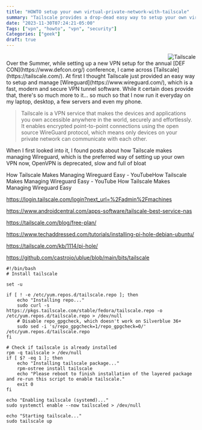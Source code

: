 ```yaml
---
title: "HOWTO setup your own virtual-private-network-with-tailscale"
summary: "Tailscale provides a drop-dead easy way to setup your own virtual private network with wireguard"
date: "2023-11-30T07:24:21-05:00"
Tags: ["vpn", "howto", "vpn", "security"]
Categories: ["geek"] 
draft: true
---
```

<div align="right"><img src="2023/tailscale-logo.png" alt="Tailscale"></div>
Over the Summer, while setting up a new VPN setup for the annual [DEF CON](https://www.defcon.org/) conference, I came across [Tailscale](https://tailscale.com/). At first I thought Tailscale just provided an easy way to setup and manage [Wireguard](https://www.wireguard.com/), which is a fast, modern and secure VPN tunnel software. While it certain does provide that, there's so much more to it... so much so that I now run it everyday on my laptop, desktop, a few servers and even my phone. 






> Tailscale is a VPN service that makes the devices and applications you own accessible anywhere in the world, securely and effortlessly. It enables encrypted point-to-point connections using the open source WireGuard protocol, which means only devices on your private network can communicate with each other.




When I first looked into it, I found posts about how Tailscale makes managing Wireguard, which is the preferred way of setting up your own VPN now, OpenVPN is deprecated, slow and full of bloat



How Tailscale Makes Managing Wireguard Easy - YouTubeHow Tailscale Makes Managing Wireguard Easy - YouTube
How Tailscale Makes Managing Wireguard Easy



https://login.tailscale.com/login?next_url=%2Fadmin%2Fmachines

https://www.androidcentral.com/apps-software/tailscale-best-service-nas

https://tailscale.com/blog/free-plan/


https://www.techaddressed.com/tutorials/installing-pi-hole-debian-ubuntu/

https://tailscale.com/kb/1114/pi-hole/

https://github.com/castrojo/ublue/blob/main/bits/tailscale

```
#!/bin/bash
# Install tailscale

set -u

if [ ! -e /etc/yum.repos.d/tailscale.repo ]; then
    echo "Installing repo..."
    sudo curl -s https://pkgs.tailscale.com/stable/fedora/tailscale.repo -o /etc/yum.repos.d/tailscale.repo > /dev/null
    # Disable repo_gpgcheck, which doesn't work on Silverblue 36+
    sudo sed -i 's/repo_gpgcheck=1/repo_gpgcheck=0/' /etc/yum.repos.d/tailscale.repo
fi

# Check if tailscale is already installed
rpm -q tailscale > /dev/null
if [ $? -eq 1 ]; then
    echo "Installing tailscale package..."
    rpm-ostree install tailscale
    echo "Please reboot to finish installation of the layered package and re-run this script to enable tailscale."
    exit 0
fi

echo "Enabling tailscale (systemd)..."
sudo systemctl enable --now tailscaled > /dev/null

echo "Starting tailscale..."
sudo tailscale up
```